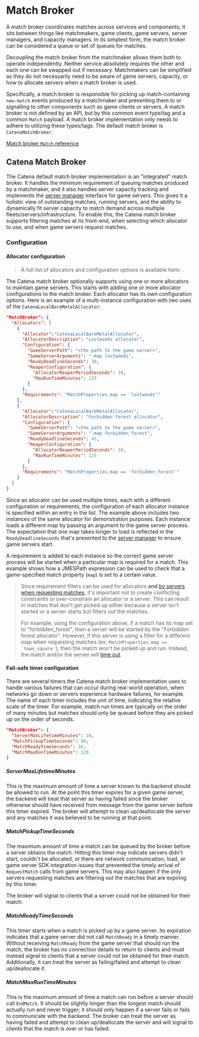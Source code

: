 # Match Broker
A match broker coordinates matches across services and components; it sits between things like matchmakers, game clients, game servers, server managers, and capacity managers. In its simplest form, the match broker can be considered a queue or set of queues for matches.

Decoupling the match broker from the matchmaker allows them both to operate independently. Neither service absolutely requires the other and each one can be swapped out if necessary. Matchmakers can be simplified as they do not necessarily need to be aware of game servers, capacity, or how to allocate servers when a match broker is used.

Specifically, a match broker is responsible for picking up match-containing `new-match` events produced by a matchmaker and presenting them to or signalling to other components such as game clients or servers. A match broker is not defined by an API, but by this common event type/tag and a common `Match` payload. A match broker implementation only needs to adhere to utilizing these types/tags. The default match broker is `CatenaMatchBroker`.

[Match broker `Match` reference](https://github.com/CatenaTools/catena-tools-core/blob/main/catena-tools-core/Protos/api/v1/match_broker.proto)

## Catena Match Broker

The Catena default match broker implementation is an "integrated" match broker. It handles the minimum requirement of queuing matches produced by a matchmaker, and it also handles server capacity tracking and implements the [server manager](Server-Manager.md) interface for game servers. This gives it a holistic view of outstanding matches, running servers, and the ability to dynamically fit server capacity to match demand across multiple fleets/servers/infrastructure. To enable this, the Catena match broker supports filtering matches at its front-end, when selecting which <tooltip term="Allocator">allocator</tooltip> to use, and when game servers request matches.

### Configuration

#### Allocator configuration

> A full list of allocators and configuration options is available here: [](Match-Broker-Allocators.md).

The Catena match broker optionally supports using one or more allocators to maintain game servers. This starts with adding one or more allocator configurations to the match broker. Each allocator has its own configuration options. Here is an example of a multi-instance configuration with two uses of the `CatenaLocalBareMetalAllocator`:

```json
"MatchBroker": {
  "Allocators": [
    {
      "Allocator":"CatenaLocalBareMetalAllocator",
      "AllocatorDescription": "Lostwoods allocator",
      "Configuration": {
        "GameServerPath": "<the path to the game server>",
        "GameServerArguments": "-map lostwoods",
        "ReadyDeadlineSeconds": 30,
        "ReaperConfiguration": {
          "AllocatorReaperPeriodSeconds": 10,
          "MaxRunTimeMinutes": 125
        }
      },
      "Requirements": "MatchProperties.map == 'lostwoods'"
    },
    {
      "Allocator":"CatenaLocalBareMetalAllocator",
      "AllocatorDescription": "Forbidden forest allocator",
      "Configuration": {
        "GameServerPath": "<the path to the game server>",
        "GameServerArguments": "-map forbidden_forest",
        "ReadyDeadlineSeconds": 45,
        "ReaperConfiguration": {
          "AllocatorReaperPeriodSeconds": 10,
          "MaxRunTimeMinutes": 125
        }
      },
      "Requirements": "MatchProperties.map == 'forbidden_forest'"
    }
  ]
}
```

Since an allocator can be used multiple times, each with a different configuration or requirements, the configuration of each allocator instance is specified within an entry in the list. The example above includes two instances of the same allocator for demonstration purposes. Each instance loads a different map by passing an argument to the game server process. The expectation that one map takes longer to load is reflected in the `ReadyDeadlineSeconds` that's presented to the [server manager](Server-Manager.md) to ensure game servers start.

A requirement is added to each instance so the correct game server process will be started when a particular map is required for a match. This example shows how a <tooltip term="JMESPath">JMESPath</tooltip> expression can be used to check that a game-specified match property (`map`) is set to a certain value.

> Since requirement filters can be used for allocators **and** [by servers when requesting matches](Server-Manager.md#requirements-filter), it's important not to create conflicting constraints or over-constrain an allocator or a server. This can result in matches that don't get picked up either because a server isn't started or a server starts but filters out the matches.
>
> For example, using the configuration above, if a match has its map set to "forbidden_forest", then a server will be started by the "Forbidden forest allocator". However, if this server is using a filter for a different map when requesting matches (ex: `MatchProperties.map == 'town_square'`), then the match won't be picked up and run. Instead, the match and/or the server will [time out](Match-Broker.md#fail-safe-timer-configuration).

#### Fail-safe timer configuration

There are several timers the Catena match broker implementation uses to handle various failures that can occur during real-world operation, when networks go down or servers experience hardware failures, for example. The name of each timer includes the unit of time, indicating the relative scale of the timer. For example, match run times are typically on the order of many minutes but matches should only be queued before they are picked up on the order of seconds.

```json
"MatchBroker": {
  "ServerMaxLifetimeMinutes": 10,
  "MatchPickupTimeSeconds": 90,
  "MatchReadyTimeSeconds": 30,
  "MatchMaxRunTimeMinutes": 120
}
```

##### ServerMaxLifetimeMinutes

This is the maximum amount of time a server known to the backend should be allowed to run. At the point this timer expires for a given game server, the backend will treat that server as having failed since the broker otherwise should have received from message from the game server before this timer expired. The broker will attempt to clean up/deallocate the server and any matches it was believed to be running at that point.

##### MatchPickupTimeSeconds

The maximum amount of time a match can be queued by the broker before a server obtains the match. Hitting this timer may indicate servers didn't start, couldn't be allocated, or there are network communication, load, or game server SDK integration issues that prevented the timely arrival of `RequestMatch` calls from game servers. This may also happen if the only servers requesting matches are filtering out the matches that are expiring by this timer.

The broker will signal to clients that a server could not be obtained for their match.

##### MatchReadyTimeSeconds

This timer starts when a match is picked up by a game server. Its expiration indicates that a game server did not call `MatchReady` in a timely manner. Without receiving `MatchReady` from the game server that should run the match, the broker has no connection details to return to clients and must instead signal to clients that a server could not be obtained for their match. Additionally, it can treat the server as failing/failed and attempt to clean up/deallocate it.

##### MatchMaxRunTimeMinutes

This is the maximum amount of time a match can run before a server should call `EndMatch`. It should be slightly longer than the longest match should actually run and never trigger; it should only happen if a server fails or fails to communicate with the backend. The broker can treat the server as having failed and attempt to clean up/deallocate the server and will signal to clients that the match is over or has failed.